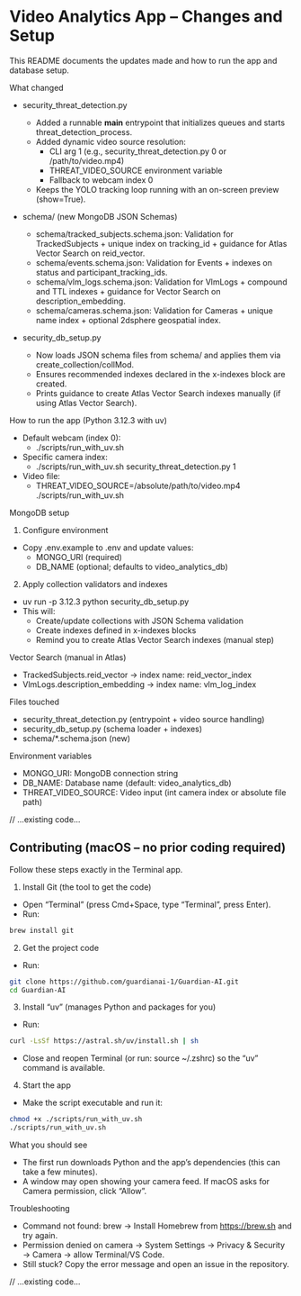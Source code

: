 # Video Analytics App – Changes and Setup

This README documents the updates made and how to run the app and database setup.

What changed
- security_threat_detection.py
  - Added a runnable __main__ entrypoint that initializes queues and starts threat_detection_process.
  - Added dynamic video source resolution:
    - CLI arg 1 (e.g., security_threat_detection.py 0 or /path/to/video.mp4)
    - THREAT_VIDEO_SOURCE environment variable
    - Fallback to webcam index 0
  - Keeps the YOLO tracking loop running with an on-screen preview (show=True).

- schema/ (new MongoDB JSON Schemas)
  - schema/tracked_subjects.schema.json: Validation for TrackedSubjects + unique index on tracking_id + guidance for Atlas Vector Search on reid_vector.
  - schema/events.schema.json: Validation for Events + indexes on status and participant_tracking_ids.
  - schema/vlm_logs.schema.json: Validation for VlmLogs + compound and TTL indexes + guidance for Vector Search on description_embedding.
  - schema/cameras.schema.json: Validation for Cameras + unique name index + optional 2dsphere geospatial index.

- security_db_setup.py
  - Now loads JSON schema files from schema/ and applies them via create_collection/collMod.
  - Ensures recommended indexes declared in the x-indexes block are created.
  - Prints guidance to create Atlas Vector Search indexes manually (if using Atlas Vector Search).

How to run the app (Python 3.12.3 with uv)
- Default webcam (index 0):
  - ./scripts/run_with_uv.sh
- Specific camera index:
  - ./scripts/run_with_uv.sh security_threat_detection.py 1
- Video file:
  - THREAT_VIDEO_SOURCE=/absolute/path/to/video.mp4 ./scripts/run_with_uv.sh

MongoDB setup
1) Configure environment
- Copy .env.example to .env and update values:
  - MONGO_URI (required)
  - DB_NAME (optional; defaults to video_analytics_db)

2) Apply collection validators and indexes
- uv run -p 3.12.3 python security_db_setup.py
- This will:
  - Create/update collections with JSON Schema validation
  - Create indexes defined in x-indexes blocks
  - Remind you to create Atlas Vector Search indexes (manual step)

Vector Search (manual in Atlas)
- TrackedSubjects.reid_vector → index name: reid_vector_index
- VlmLogs.description_embedding → index name: vlm_log_index

Files touched
- security_threat_detection.py (entrypoint + video source handling)
- security_db_setup.py (schema loader + indexes)
- schema/*.schema.json (new)

Environment variables
- MONGO_URI: MongoDB connection string
- DB_NAME: Database name (default: video_analytics_db)
- THREAT_VIDEO_SOURCE: Video input (int camera index or absolute file path)



// ...existing code...

## Contributing (macOS – no prior coding required)

Follow these steps exactly in the Terminal app.

1) Install Git (the tool to get the code)
- Open “Terminal” (press Cmd+Space, type “Terminal”, press Enter).
- Run:
```bash
brew install git
```

2) Get the project code
- Run:
```bash
git clone https://github.com/guardianai-1/Guardian-AI.git
cd Guardian-AI
```

3) Install “uv” (manages Python and packages for you)
- Run:
```bash
curl -LsSf https://astral.sh/uv/install.sh | sh
```
- Close and reopen Terminal (or run: source ~/.zshrc) so the “uv” command is available.

4) Start the app
- Make the script executable and run it:
```bash
chmod +x ./scripts/run_with_uv.sh
./scripts/run_with_uv.sh
```

What you should see
- The first run downloads Python and the app’s dependencies (this can take a few minutes).
- A window may open showing your camera feed. If macOS asks for Camera permission, click “Allow”.

Troubleshooting
- Command not found: brew → Install Homebrew from https://brew.sh and try again.
- Permission denied on camera → System Settings → Privacy & Security → Camera → allow Terminal/VS Code.
- Still stuck? Copy the error message and open an issue in the repository.

// ...existing code...